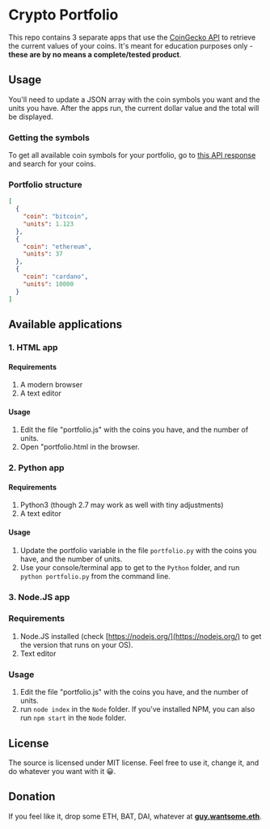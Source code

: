 # Crypto Portfolio

This repo contains 3 separate apps that use the [CoinGecko API](https://www.coingecko.com/en/api) to retrieve the current values of your coins. It's meant for education purposes only - **these are by no means a complete/tested product**.

## Usage

You'll need to update a JSON array with the coin symbols you want and the units you have. After the apps run, the current dollar value and the total will be displayed.

### Getting the symbols

To get all available coin symbols for your portfolio, go to [this API response](https://api.coingecko.com/api/v3/coins/list) and search for your coins.

### Portfolio structure

```json
[
  {
    "coin": "bitcoin",
    "units": 1.123
  },
  {
    "coin": "ethereum",
    "units": 37
  },
  {
    "coin": "cardano",
    "units": 10000
  }
]
```

## Available applications

### 1. HTML app

#### Requirements

1. A modern browser
1. A text editor

#### Usage

1. Edit the file "portfolio.js" with the coins you have, and the number of units.
1. Open "portfolio.html in the browser.

### 2. Python app

#### Requirements

1. Python3 (though 2.7 may work as well with tiny adjustments)
1. A text editor

#### Usage

1. Update the portfolio variable in the file `portfolio.py` with the coins you have, and the number of units.
1. Use your console/terminal app to get to the `Python` folder, and run `python portfolio.py` from the command line.

### 3. Node.JS app

### Requirements

1. Node.JS installed (check [https://nodejs.org/](https://nodejs.org/) to get the version that runs on your OS).
1. Text editor

### Usage

1. Edit the file "portfolio.js" with the coins you have, and the number of units.
1. run `node index` in the `Node` folder. If you've installed NPM, you can also run `npm start` in the `Node` folder.


## License

The source is licensed under MIT license. Feel free to use it, change it, and do whatever you want with it 😀.

## Donation

If you feel like it, drop some ETH, BAT, DAI, whatever at **[guy.wantsome.eth](https://etherscan.io/address/guy.wantsome.eth)**.

